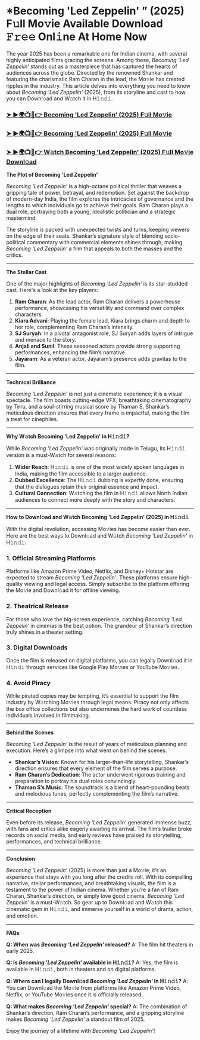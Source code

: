 # *Becoming 'Led Zeppelin' ” (2025) F𝚞ll Mo𝚟ie Available Download 𝙵𝚛𝚎𝚎 Onl𝚒ne At Home Now

The year 2025 has been a remarkable one for Indian cinema, with several highly anticipated films gracing the screens. Among these, *Becoming 'Led Zeppelin'* stands out as a masterpiece that has captured the hearts of audiences across the globe. Directed by the renowned Shankar and featuring the charismatic Ram Charan in the lead, the Mo𝚟ie has created ripples in the industry. This article delves into everything you need to know about *Becoming 'Led Zeppelin'* (2025), from its storyline and cast to how you can Downl𝚘ad and W𝚊tch it in H𝚒𝚗𝚍𝚒.

<h3><a href="https://t.co/Z2KEW4De0M">➤ ►🌍📺📱👉 Becoming 'Led Zeppelin' (2025) F𝚞ll Mo𝚟ie</a></h3>

<h3><a href="https://t.co/Z2KEW4De0M">➤ ►🌍📺📱👉 Becoming 'Led Zeppelin' (2025) F𝚞ll Mo𝚟ie</a></h3>

<h3><a href="https://t.co/Z2KEW4De0M">➤ ►🌍📺📱👉 W𝚊tch Becoming 'Led Zeppelin' (2025) F𝚞ll Mo𝚟ie Downl𝚘ad</a></h3>


**The Plot of Becoming 'Led Zeppelin'**

*Becoming 'Led Zeppelin'* is a high-octane political thriller that weaves a gripping tale of power, betrayal, and redemption. Set against the backdrop of modern-day India, the film explores the intricacies of governance and the lengths to which individuals go to achieve their goals. Ram Charan plays a dual role, portraying both a young, idealistic politician and a strategic mastermind.

The storyline is packed with unexpected twists and turns, keeping viewers on the edge of their seats. Shankar’s signature style of blending socio-political commentary with commercial elements shines through, making *Becoming 'Led Zeppelin'* a film that appeals to both the masses and the critics.

---

**The Stellar Cast**

One of the major highlights of *Becoming 'Led Zeppelin'* is its star-studded cast. Here's a look at the key players:

1. **Ram Charan**: As the lead actor, Ram Charan delivers a powerhouse performance, showcasing his versatility and command over complex characters.
2. **Kiara Advani**: Playing the female lead, Kiara brings charm and depth to her role, complementing Ram Charan’s intensity.
3. **SJ Suryah**: In a pivotal antagonist role, SJ Suryah adds layers of intrigue and menace to the story.
4. **Anjali and Sunil**: These seasoned actors provide strong supporting performances, enhancing the film’s narrative.
5. **Jayaram**: As a veteran actor, Jayaram’s presence adds gravitas to the film.

---

**Technical Brilliance**

*Becoming 'Led Zeppelin'* is not just a cinematic experience; it is a visual spectacle. The film boasts cutting-edge VFX, breathtaking cinematography by Tirru, and a soul-stirring musical score by Thaman S. Shankar’s meticulous direction ensures that every frame is impactful, making the film a treat for cinephiles.

---

**Why W𝚊tch Becoming 'Led Zeppelin' in H𝚒𝚗𝚍𝚒?**

While *Becoming 'Led Zeppelin'* was originally made in Telugu, its H𝚒𝚗𝚍𝚒 version is a must-W𝚊tch for several reasons:

1. **Wider Reach**: H𝚒𝚗𝚍𝚒 is one of the most widely spoken languages in India, making the film accessible to a larger audience.
2. **Dubbed Excellence**: The H𝚒𝚗𝚍𝚒 dubbing is expertly done, ensuring that the dialogues retain their original essence and impact.
3. **Cultural Connection**: W𝚊tching the film in H𝚒𝚗𝚍𝚒 allows North Indian audiences to connect more deeply with the story and characters.

---

**How to Downl𝚘ad and W𝚊tch Becoming 'Led Zeppelin' (2025) in H𝚒𝚗𝚍𝚒**

With the digital revolution, accessing Mo𝚟ies has become easier than ever. Here are the best ways to Downl𝚘ad and W𝚊tch *Becoming 'Led Zeppelin'* in H𝚒𝚗𝚍𝚒:

### 1. **Official Streaming Platforms**

Platforms like Amazon Prime Video, Netflix, and Disney+ Hotstar are expected to stream *Becoming 'Led Zeppelin'*. These platforms ensure high-quality viewing and legal access. Simply subscribe to the platform offering the Mo𝚟ie and Downl𝚘ad it for offline viewing.

### 2. **Theatrical Release**

For those who love the big-screen experience, catching *Becoming 'Led Zeppelin'* in cinemas is the best option. The grandeur of Shankar’s direction truly shines in a theater setting.

### 3. **Digital Downl𝚘ads**

Once the film is released on digital platforms, you can legally Downl𝚘ad it in H𝚒𝚗𝚍𝚒 through services like Google Play Mo𝚟ies or YouTube Mo𝚟ies.

### 4. **Avoid Piracy**

While pirated copies may be tempting, it’s essential to support the film industry by W𝚊tching Mo𝚟ies through legal means. Piracy not only affects the box office collections but also undermines the hard work of countless individuals involved in filmmaking.

---

**Behind the Scenes**

*Becoming 'Led Zeppelin'* is the result of years of meticulous planning and execution. Here’s a glimpse into what went on behind the scenes:

- **Shankar’s Vision**: Known for his larger-than-life storytelling, Shankar’s direction ensures that every element of the film serves a purpose.
- **Ram Charan’s Dedication**: The actor underwent rigorous training and preparation to portray his dual roles convincingly.
- **Thaman S’s Music**: The soundtrack is a blend of heart-pounding beats and melodious tunes, perfectly complementing the film’s narrative.

---

**Critical Reception**

Even before its release, *Becoming 'Led Zeppelin'* generated immense buzz, with fans and critics alike eagerly awaiting its arrival. The film’s trailer broke records on social media, and early reviews have praised its storytelling, performances, and technical brilliance.

---

**Conclusion**

*Becoming 'Led Zeppelin'* (2025) is more than just a Mo𝚟ie; it’s an experience that stays with you long after the credits roll. With its compelling narrative, stellar performances, and breathtaking visuals, the film is a testament to the power of Indian cinema. Whether you’re a fan of Ram Charan, Shankar’s direction, or simply love good cinema, *Becoming 'Led Zeppelin'* is a must-W𝚊tch. So gear up to Downl𝚘ad and W𝚊tch this cinematic gem in H𝚒𝚗𝚍𝚒, and immerse yourself in a world of drama, action, and emotion.

---

**FAQs**

**Q: When was *Becoming 'Led Zeppelin'* released?**
A: The film hit theaters in early 2025.

**Q: Is *Becoming 'Led Zeppelin'* available in H𝚒𝚗𝚍𝚒?**
A: Yes, the film is available in H𝚒𝚗𝚍𝚒, both in theaters and on digital platforms.

**Q: Where can I legally Downl𝚘ad *Becoming 'Led Zeppelin'* in H𝚒𝚗𝚍𝚒?**
A: You can Downl𝚘ad the Mo𝚟ie from platforms like Amazon Prime Video, Netflix, or YouTube Mo𝚟ies once it is officially released.

**Q: What makes *Becoming 'Led Zeppelin'* special?**
A: The combination of Shankar’s direction, Ram Charan’s performance, and a gripping storyline makes *Becoming 'Led Zeppelin'* a standout film of 2025.

Enjoy the journey of a lifetime with *Becoming 'Led Zeppelin'*!
